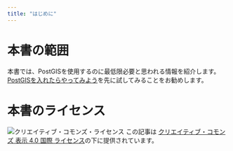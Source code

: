 ```yaml
---
title: "はじめに"
---
```

# 本書の範囲

本書では、PostGISを使用するのに最低限必要と思われる情報を紹介します。
[PostGISを入れたらやってみよう](https://zenn.dev/boiledorange73/books/b1de0a18073af70946e0)を先に試してみることをお勧めします。

# 本書のライセンス
![クリエイティブ・コモンズ・ライセンス](https://i.creativecommons.org/l/by/4.0/88x31.png)
この記事は [クリエイティブ・コモンズ 表示 4.0 国際 ライセンス](http://creativecommons.org/licenses/by/4.0/)の下に提供されています。
